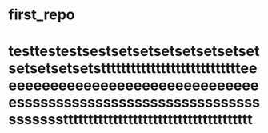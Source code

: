 # first_repo

# testtestestsestsetsetsetsetsetsetsetsetsetsetsetstttttttttttttttttttttttttttteeeeeeeeeeeeeeeeeeeeeeeeeeeeeeeeesssssssssssssssssssssssssssssssssssssstttttttttttttttttttttttttttttttttttttt
